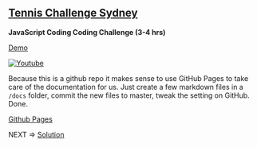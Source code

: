 
## [Tennis Challenge Sydney](https://listingslab-software.github.io/tennis-challenge-sydney)

__JavaScript Coding Coding Challenge (3-4 hrs)__

[Demo](https://tennis-challenge-sydney.firebaseapp.com)

[![Youtube](https://listingslab.io/wp-content/uploads/2019/02/youtube.png)](https://www.youtube.com/watch?v=Ia9ut7T7oc0)


Because this is a github repo it makes sense to use GitHub Pages to take care of the documentation for us. Just create a few markdown files in a ```/docs``` folder, commit the new files to master, tweak the setting on GitHub. Done. 

[Github Pages](https://listingslab-software.github.io/tennis-challenge-sydney)

NEXT => [Solution](https://listingslab-software.github.io/tennis-challenge-sydney/solution.html)